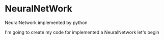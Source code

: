 # NeuralNetWork
NeuralNetwork implemented by python

I'm going to create my code for implemented a NeuralNetwork
let's begin

